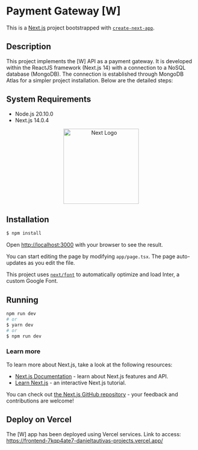 # Payment Gateway [W]
This is a [Next.js](https://nextjs.org/) project bootstrapped with [`create-next-app`](https://github.com/vercel/next.js/tree/canary/packages/create-next-app).

## Description
This project implements the [W] API as a payment gateway. It is developed within the ReactJS framework (Next.js 14) with a connection to a NoSQL database (MongoDB). The connection is established through MongoDB Atlas for a simpler project installation. Below are the detailed steps:

## System Requirements
- Node.js 20.10.0
- Next.js 14.0.4

<p align="center">
  <a href="https://nextjs.org/" target="blank"><img src="https://i.pinimg.com/736x/4a/2b/e7/4a2be73b1e2efb44355436c40bf496dd.jpg" width="200" alt="Next Logo" /></a>
</p>

## Installation

```bash
$ npm install
```

Open [http://localhost:3000](http://localhost:3000) with your browser to see the result.

You can start editing the page by modifying `app/page.tsx`. The page auto-updates as you edit the file.

This project uses [`next/font`](https://nextjs.org/docs/basic-features/font-optimization) to automatically optimize and load Inter, a custom Google Font.

## Running
```bash
npm run dev
# or
$ yarn dev
# or
$ npm run dev
```

### Learn more
To learn more about Next.js, take a look at the following resources:

- [Next.js Documentation](https://nextjs.org/docs) - learn about Next.js features and API.
- [Learn Next.js](https://nextjs.org/learn) - an interactive Next.js tutorial.

You can check out [the Next.js GitHub repository](https://github.com/vercel/next.js/) - your feedback and contributions are welcome!

## Deploy on Vercel
The [W] app has been deployed using Vercel services.
Link to access: https://frontend-7kqp4ate7-danieltautivas-projects.vercel.app/
